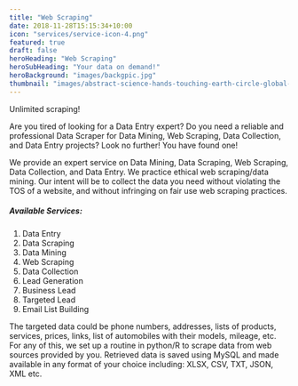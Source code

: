 ```yaml
---
title: "Web Scraping"
date: 2018-11-28T15:15:34+10:00
icon: "services/service-icon-4.png"
featured: true
draft: false
heroHeading: "Web Scraping"
heroSubHeading: "Your data on demand!"
heroBackground: "images/backgpic.jpg"
thumbnail: "images/abstract-science-hands-touching-earth-circle-global-network-connection-data-exchanges-worldwide-city-sunset-background-132116924.jpg"
---
```


Unlimited scraping!

Are you tired of looking for a Data Entry expert? Do you need a reliable and professional Data Scraper for Data Mining, Web Scraping, Data Collection, and Data Entry projects? Look no further! You have found one!

We provide an expert service on Data Mining, Data Scraping, Web Scraping, Data Collection, and Data Entry. We practice ethical web scraping/data mining. Our intent will be to collect the data you need without violating the TOS of a website, and without infringing on fair use web scraping practices.

##### Available Services:

1. Data Entry
2. Data Scraping
3. Data Mining
4. Web Scraping
5. Data Collection
6. Lead Generation
7. Business Lead
8. Targeted Lead
9. Email List Building

The targeted data could be phone numbers, addresses, lists of products, services, prices, links, list of automobiles with their models, mileage, etc. For any of this, we set up a routine in python/R to scrape data from web sources provided by you. Retrieved data is saved using MySQL and made available in any format of your choice including: XLSX, CSV, TXT, JSON, XML etc.
